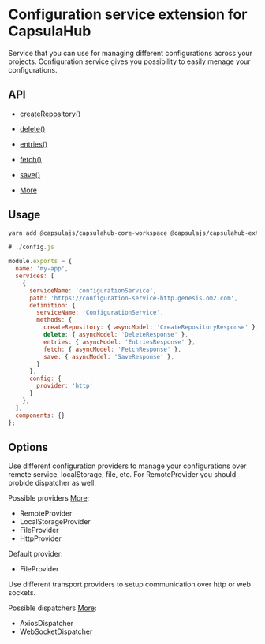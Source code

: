 # Configuration service extension for CapsulaHub

Service that you can use for managing different configurations across your projects.
Configuration service gives you possibility to easily menage your configurations.

## API

- [createRepository()](#createRepository--api)
- [delete()](#delete--api)
- [entries()](#entries-api)
- [fetch()](#fetch--api)
- [save()](#save--api)

- [More](https://github.com/capsulajs/configuration-service/blob/develop/src/api/ConfigurationServiceTypes.ts)

## Usage

```bash
yarn add @capsulajs/capsulahub-core-workspace @capsulajs/capsulahub-extensions-configuration
```

```javascript
# ./config.js

module.exports = {
  name: 'my-app',
  services: [
    {
      serviceName: 'configurationService',
      path: 'https://configuration-service-http.genesis.om2.com',
      definition: {
        serviceName: 'ConfigurationService',
        methods: {
          createRepository: { asyncModel: 'CreateRepositoryResponse' },
          delete: { asyncModel: 'DeleteResponse' },
          entries: { asyncModel: 'EntriesResponse' },
          fetch: { asyncModel: 'FetchResponse' },
          save: { asyncModel: 'SaveResponse' },
        }
      },
      config: {
        provider: 'http'
      }
    },
  ],
  components: {}
};
```

## Options

Use different configuration providers to manage your configurations over remote service, localStorage, file, etc.
For RemoteProvider you should probide dispatcher as well.

Possible providers [More](https://github.com/capsulajs/configuration-service/tree/develop/src/provider):

- RemoteProvider
- LocalStorageProvider
- FileProvider
- HttpProvider

Default provider:

- FileProvider

Use different transport providers to setup communication over http or web sockets.

Possible dispatchers [More](https://github.com/capsulajs/capsulajs-transport-providers):

- AxiosDispatcher
- WebSocketDispatcher
